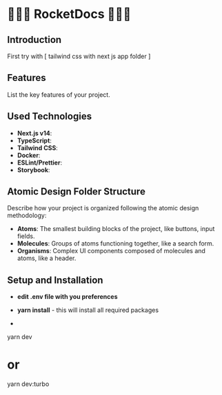 # 🚀🚀🚀 RocketDocs 🚀🚀🚀

## Introduction

First try with [ tailwind css with next js app folder ]

## Features

List the key features of your project.

## Used Technologies

- **Next.js v14**:
- **TypeScript**:
- **Tailwind CSS**:
- **Docker**:
- **ESLint/Prettier**:
- **Storybook**:

## Atomic Design Folder Structure

Describe how your project is organized following the atomic design methodology:

- **Atoms**: The smallest building blocks of the project, like buttons, input fields.
- **Molecules**: Groups of atoms functioning together, like a search form.
- **Organisms**: Complex UI components composed of molecules and atoms, like a header.

## Setup and Installation

- **edit .env file with you preferences**
- **yarn install** - this will install all required packages

- ```bash

yarn dev

# or

yarn dev:turbo

```
